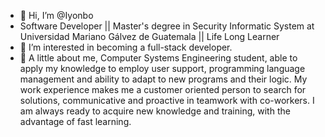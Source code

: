 - 👋 Hi, I’m @Iyonbo
- Software Developer || Master's degree in Security Informatic System at Universidad Mariano Gálvez de Guatemala || Life Long Learner
- 👀 I’m interested in becoming a full-stack developer.
- 🌱 A little about me, Computer Systems Engineering student, able to apply my knowledge to employ user support, programming language management and ability to adapt to new programs and their logic. My work experience makes me a customer oriented person to search for solutions, communicative and proactive in teamwork with co-workers. I am always ready to acquire new knowledge and training, with the advantage of fast learning.
